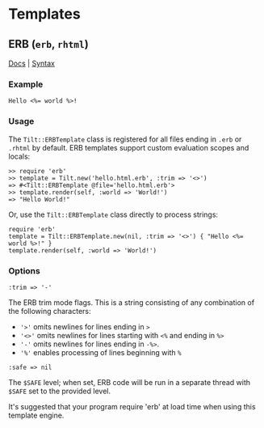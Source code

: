 Templates
=========

ERB (`erb`, `rhtml`)
--------------------

[Docs](http://www.ruby-doc.org/stdlib/libdoc/erb/rdoc/classes/ERB.html) |
[Syntax](http://vision-media.ca/resources/ruby/ruby-rdoc-documentation-syntax)

### Example

    Hello <%= world %>!

### Usage

The `Tilt::ERBTemplate` class is registered for all files ending in `.erb` or
`.rhtml` by default. ERB templates support custom evaluation scopes and locals:

    >> require 'erb'
    >> template = Tilt.new('hello.html.erb', :trim => '<>')
    => #<Tilt::ERBTemplate @file='hello.html.erb'>
    >> template.render(self, :world => 'World!')
    => "Hello World!"

Or, use the `Tilt::ERBTemplate` class directly to process strings:

    require 'erb'
    template = Tilt::ERBTemplate.new(nil, :trim => '<>') { "Hello <%= world %>!" }
    template.render(self, :world => 'World!')

### Options

`:trim => '-'`

The ERB trim mode flags. This is a string consisting
of any combination of the following characters:

  * `'>'`  omits newlines for lines ending in `>`
  * `'<>'` omits newlines for lines starting with `<%` and ending in `%>`
  * `'-'`  omits newlines for lines ending in `-%>`.
  * `'%'`  enables processing of lines beginning with `%`

`:safe => nil`

The `$SAFE` level; when set, ERB code will be run in a
separate thread with `$SAFE` set to the provided level.

It's suggested that your program require 'erb' at load time when using this
template engine.
